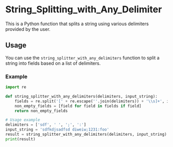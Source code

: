 # String_Splitting_with_Any_Delimiter

This is a Python function that splits a string using various delimiters provided by the user.

## Usage

You can use the `string_splitter_with_any_delimiters` function to split a string into fields based on a list of delimiters.

### Example

```python
import re

def string_splitter_with_any_delimiters(delimiters, input_string):
    fields = re.split('[' + re.escape(''.join(delimiters)) + '\\s]+', input_string)
    non_empty_fields = [field for field in fields if field]
    return non_empty_fields

# Usage example
delimiters = ['sdf', ' ', ';', ':']
input_string = 'sdfkdjsadfsd diweiw;1231:foo'
result = string_splitter_with_any_delimiters(delimiters, input_string)
print(result)

